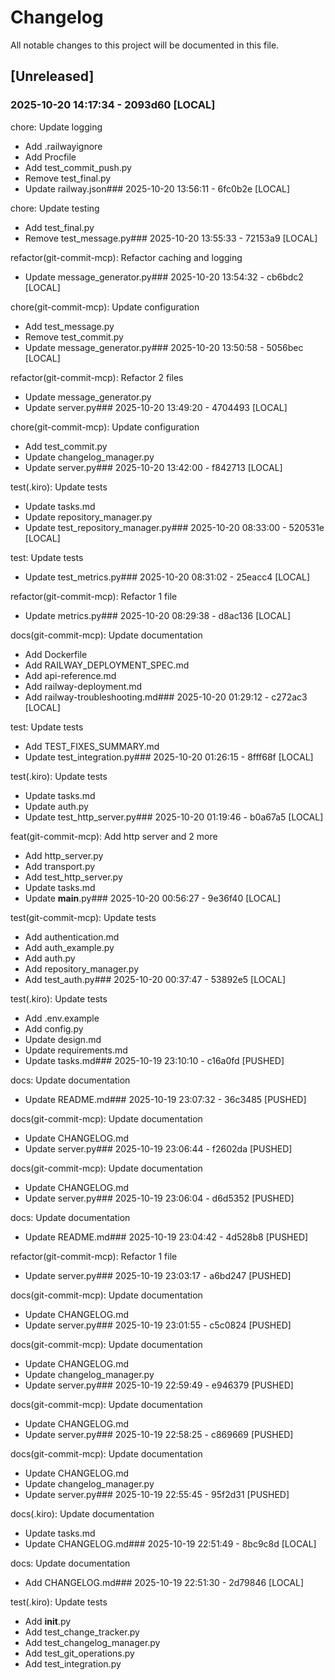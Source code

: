 # Changelog

All notable changes to this project will be documented in this file.

## [Unreleased]

### 2025-10-20 14:17:34 - 2093d60 [LOCAL]

chore: Update logging

- Add .railwayignore
- Add Procfile
- Add test_commit_push.py
- Remove test_final.py
- Update railway.json### 2025-10-20 13:56:11 - 6fc0b2e [LOCAL]

chore: Update testing

- Add test_final.py
- Remove test_message.py### 2025-10-20 13:55:33 - 72153a9 [LOCAL]

refactor(git-commit-mcp): Refactor caching and logging

- Update message_generator.py### 2025-10-20 13:54:32 - cb6bdc2 [LOCAL]

chore(git-commit-mcp): Update configuration

- Add test_message.py
- Remove test_commit.py
- Update message_generator.py### 2025-10-20 13:50:58 - 5056bec [LOCAL]

refactor(git-commit-mcp): Refactor 2 files

- Update message_generator.py
- Update server.py### 2025-10-20 13:49:20 - 4704493 [LOCAL]

chore(git-commit-mcp): Update configuration

- Add test_commit.py
- Update changelog_manager.py
- Update server.py### 2025-10-20 13:42:00 - f842713 [LOCAL]

test(.kiro): Update tests

- Update tasks.md
- Update repository_manager.py
- Update test_repository_manager.py### 2025-10-20 08:33:00 - 520531e [LOCAL]

test: Update tests

- Update test_metrics.py### 2025-10-20 08:31:02 - 25eacc4 [LOCAL]

refactor(git-commit-mcp): Refactor 1 file

- Update metrics.py### 2025-10-20 08:29:38 - d8ac136 [LOCAL]

docs(git-commit-mcp): Update documentation

- Add Dockerfile
- Add RAILWAY_DEPLOYMENT_SPEC.md
- Add api-reference.md
- Add railway-deployment.md
- Add railway-troubleshooting.md### 2025-10-20 01:29:12 - c272ac3 [LOCAL]

test: Update tests

- Add TEST_FIXES_SUMMARY.md
- Update test_integration.py### 2025-10-20 01:26:15 - 8fff68f [LOCAL]

test(.kiro): Update tests

- Update tasks.md
- Update auth.py
- Update test_http_server.py### 2025-10-20 01:19:46 - b0a67a5 [LOCAL]

feat(git-commit-mcp): Add http server and 2 more

- Add http_server.py
- Add transport.py
- Add test_http_server.py
- Update tasks.md
- Update __main__.py### 2025-10-20 00:56:27 - 9e36f40 [LOCAL]

test(git-commit-mcp): Update tests

- Add authentication.md
- Add auth_example.py
- Add auth.py
- Add repository_manager.py
- Add test_auth.py### 2025-10-20 00:37:47 - 53892e5 [LOCAL]

test(.kiro): Update tests

- Add .env.example
- Add config.py
- Update design.md
- Update requirements.md
- Update tasks.md### 2025-10-19 23:10:10 - c16a0fd [PUSHED]

docs: Update documentation

- Update README.md### 2025-10-19 23:07:32 - 36c3485 [PUSHED]

docs(git-commit-mcp): Update documentation

- Update CHANGELOG.md
- Update server.py### 2025-10-19 23:06:44 - f2602da [PUSHED]

docs(git-commit-mcp): Update documentation

- Update CHANGELOG.md
- Update server.py### 2025-10-19 23:06:04 - d6d5352 [PUSHED]

docs: Update documentation

- Update README.md### 2025-10-19 23:04:42 - 4d528b8 [PUSHED]

refactor(git-commit-mcp): Refactor 1 file

- Update server.py### 2025-10-19 23:03:17 - a6bd247 [PUSHED]

docs(git-commit-mcp): Update documentation

- Update CHANGELOG.md
- Update server.py### 2025-10-19 23:01:55 - c5c0824 [PUSHED]

docs(git-commit-mcp): Update documentation

- Update CHANGELOG.md
- Update changelog_manager.py
- Update server.py### 2025-10-19 22:59:49 - e946379 [PUSHED]

docs(git-commit-mcp): Update documentation

- Update CHANGELOG.md
- Update server.py### 2025-10-19 22:58:25 - c869669 [PUSHED]

docs(git-commit-mcp): Update documentation

- Update CHANGELOG.md
- Update changelog_manager.py
- Update server.py### 2025-10-19 22:55:45 - 95f2d31 [PUSHED]

docs(.kiro): Update documentation

- Update tasks.md
- Update CHANGELOG.md### 2025-10-19 22:51:49 - 8bc9c8d [LOCAL]

docs: Update documentation

- Add CHANGELOG.md### 2025-10-19 22:51:30 - 2d79846 [LOCAL]

test(.kiro): Update tests

- Add __init__.py
- Add test_change_tracker.py
- Add test_changelog_manager.py
- Add test_git_operations.py
- Add test_integration.py